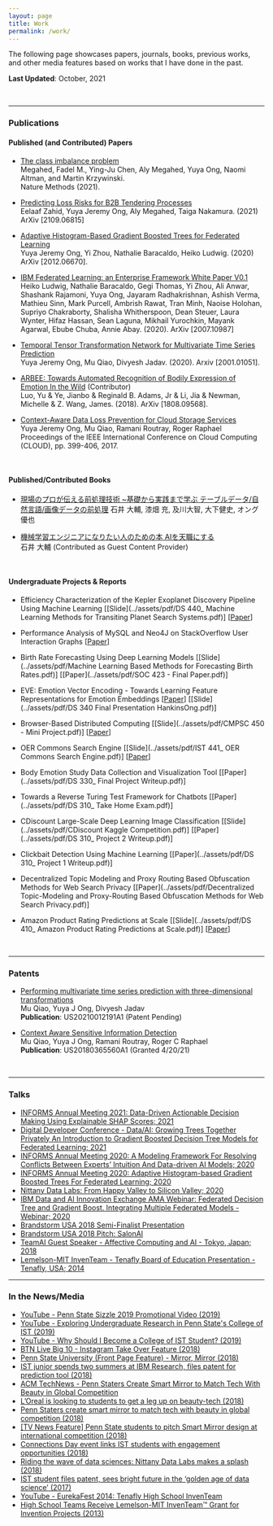 ```yaml
---
layout: page
title: Work
permalink: /work/
---
```

The following page showcases papers, journals, books, previous works, and other
media features based on works that I have done in the past.

**Last Updated**: October, 2021

<br />
<hr />

### Publications
#### Published (and Contributed) Papers
* [The class imbalance problem](https://www.nature.com/articles/s41592-021-01302-4)<br />
Megahed, Fadel M., Ying-Ju Chen, Aly Megahed, Yuya Ong, Naomi Altman, and Martin Krzywinski. <br />
Nature Methods (2021).

* [Predicting Loss Risks for B2B Tendering Processes](https://arxiv.org/abs/2109.06815)<br />
Eelaaf Zahid, Yuya Jeremy Ong, Aly Megahed, Taiga Nakamura. (2021) ArXiv [2109.06815]

* [Adaptive Histogram-Based Gradient Boosted Trees for Federated Learning](https://arxiv.org/abs/2012.06670)<br />
Yuya Jeremy Ong, Yi Zhou, Nathalie Baracaldo, Heiko Ludwig. (2020) ArXiv [2012.06670].

* [IBM Federated Learning: an Enterprise Framework White Paper V0.1](https://arxiv.org/abs/2007.10987) <br />
Heiko Ludwig, Nathalie Baracaldo, Gegi Thomas, Yi Zhou, Ali Anwar, Shashank Rajamoni, Yuya Ong, Jayaram Radhakrishnan, Ashish Verma, Mathieu Sinn, Mark Purcell, Ambrish Rawat, Tran Minh, Naoise Holohan, Supriyo Chakraborty, Shalisha Whitherspoon, Dean Steuer, Laura Wynter, Hifaz Hassan, Sean Laguna, Mikhail Yurochkin, Mayank Agarwal, Ebube Chuba, Annie Abay. (2020). ArXiv [2007.10987]

* [Temporal Tensor Transformation Network for Multivariate Time Series Prediction](https://arxiv.org/abs/2001.01051) <br />
Yuya Jeremy Ong, Mu Qiao, Divyesh Jadav. (2020). Arxiv [2001.01051].

* [ARBEE: Towards Automated Recognition of Bodily Expression of Emotion In the Wild](https://arxiv.org/abs/1808.09568) (Contributor) <br />
Luo, Yu & Ye, Jianbo & Reginald B. Adams, Jr & Li, Jia & Newman, Michelle & Z. Wang, James. (2018). ArXiv [1808.09568].

* [Context-Aware Data Loss Prevention for Cloud Storage Services](https://ieeexplore.ieee.org/abstract/document/8030614) <br />
Yuya Jeremy Ong, Mu Qiao, Ramani Routray, Roger Raphael <br />
Proceedings of the IEEE International Conference on Cloud Computing (CLOUD), pp. 399-406, 2017.

<br />

#### Published/Contributed Books
* [現場のプロが伝える前処理技術 ~基礎から実践まで学ぶ テーブルデータ/自然言語/画像データの前処理](https://www.amazon.co.jp/%E7%8F%BE%E5%A0%B4%E3%81%AE%E3%83%97%E3%83%AD%E3%81%8C%E4%BC%9D%E3%81%88%E3%82%8B%E5%89%8D%E5%87%A6%E7%90%86%E6%8A%80%E8%A1%93-%E5%9F%BA%E7%A4%8E%E3%81%8B%E3%82%89%E5%AE%9F%E8%B7%B5%E3%81%BE%E3%81%A7%E5%AD%A6%E3%81%B6-%E3%83%86%E3%83%BC%E3%83%96%E3%83%AB%E3%83%87%E3%83%BC%E3%82%BF-%E8%87%AA%E7%84%B6%E8%A8%80%E8%AA%9E-%E7%94%BB%E5%83%8F%E3%83%87%E3%83%BC%E3%82%BF%E3%81%AE%E5%89%8D%E5%87%A6%E7%90%86/dp/4839970017)
 石井 大輔, 漆畑 充, 及川大智, 大下健史, オング優也 

* [機械学習エンジニアになりたい人のための本 AIを天職にする](https://www.amazon.co.jp/%E6%A9%9F%E6%A2%B0%E5%AD%A6%E7%BF%92%E3%82%A8%E3%83%B3%E3%82%B8%E3%83%8B%E3%82%A2%E3%81%AB%E3%81%AA%E3%82%8A%E3%81%9F%E3%81%84%E4%BA%BA%E3%81%AE%E3%81%9F%E3%82%81%E3%81%AE%E6%9C%AC-AI%E3%82%92%E5%A4%A9%E8%81%B7%E3%81%AB%E3%81%99%E3%82%8B-%E7%9F%B3%E4%BA%95-%E5%A4%A7%E8%BC%94-ebook/dp/B07GWM4J7H)<br />
石井 大輔 (Contributed as Guest Content Provider)

<br />

#### Undergraduate Projects & Reports
* Efficiency Characterization of the Kepler Exoplanet Discovery Pipeline Using Machine Learning [[Slide](../assets/pdf/DS 440_ Machine Learning Methods for Transiting Planet Search Systems.pdf)] [[Paper](../assets/pdf/DS_440___Capstone_Final_Report.pdf)]

* Performance Analysis of MySQL and Neo4J on StackOverflow User Interaction Graphs [[Paper](../assets/pdf/DS220__Midterm_Report.pdf)]

* Birth Rate Forecasting Using Deep Learning Models [[Slide](../assets/pdf/Machine Learning Based Methods for Forecasting Birth Rates.pdf)] [[Paper](../assets/pdf/SOC 423 - Final Paper.pdf)]

* EVE: Emotion Vector Encoding - Towards Learning Feature Representations for Emotion Embeddings [[Paper](../assets/pdf/EVE__Emotion_Vector_Encodings___Towards_a_Representation_for_Human_Emotion_States.pdf)] [[Slide](../assets/pdf/DS 340 Final Presentation HankinsOng.pdf)]

* Browser-Based Distributed Computing [[Slide](../assets/pdf/CMPSC 450 - Mini Project.pdf)] [[Paper](../assets/pdf/Browser_Based_Distributed_Computing.pdf)]

* OER Commons Search Engine [[Slide](../assets/pdf/IST 441_ OER Commons Search Engine.pdf)] [[Paper](../assets/pdf/IST_441__OER_Common_Search_Engine.pdf)]

* Body Emotion Study Data Collection and Visualization Tool [[Paper](../assets/pdf/DS 330_ Final Project Writeup.pdf)]

* Towards a Reverse Turing Test Framework for Chatbots [[Paper](../assets/pdf/DS 310_ Take Home Exam.pdf)]

* CDiscount Large-Scale Deep Learning Image Classification [[Slide](../assets/pdf/CDiscount Kaggle Competition.pdf)] [[Paper](../assets/pdf/DS 310_ Project 2 Writeup.pdf)]

* Clickbait Detection Using Machine Learning [[Paper](../assets/pdf/DS 310_ Project 1 Writeup.pdf)]

* Decentralized Topic Modeling and Proxy Routing Based Obfuscation Methods for Web Search Privacy [[Paper](../assets/pdf/Decentralized Topic-Modeling and Proxy-Routing Based Obfuscation Methods for Web Search Privacy.pdf)]

* Amazon Product Rating Predictions at Scale [[Slide](../assets/pdf/DS 410_ Amazon Product Rating Predictions at Scale.pdf)] [[Paper](../assets/pdf/DS_410___Final_Project_Report.pdf)]

<br />
<hr />

### Patents
* [Performing multivariate time series prediction with three-dimensional transformations](https://patents.google.com/patent/US20210012191A1/en) <br />
Mu Qiao, Yuya J Ong, Divyesh Jadav <br />
**Publication**: US20210012191A1 (Patent Pending)

* [Context Aware Sensitive Information Detection](https://patents.google.com/patent/US20180365560A1/en) <br />
Mu Qiao, Yuya J Ong, Ramani Routray, Roger C Raphael <br />
**Publication**: US20180365560A1 (Granted 4/20/21)

<br />  
<hr />

### Talks
* [INFORMS Annual Meeting 2021: Data-Driven Actionable Decision Making Using Explainable SHAP Scores; 2021](https://drive.google.com/file/d/1MUzQl7TeV8OdkZNUrCqE41FCMv4JcM-t/view?usp=sharing)
* [Digital Developer Conference - Data/AI: Growing Trees Together Privately An Introduction to Gradient Boosted Decision Tree Models for Federated Learning; 2021](https://video.ibm.com/recorded/129967474)
* [INFORMS Annual Meeting 2020: A Modeling Framework For Resolving Conflicts Between Experts’ Intuition And Data-driven AI Models; 2020](https://drive.google.com/file/d/1mBAASr0pK7iHEEKRAeZuoX7ekz92b3e0/view?usp=sharing) 
* [INFORMS Annual Meeting 2020: Adaptive Histogram-based Gradient Boosted Trees For Federated Learning; 2020](https://drive.google.com/file/d/11QbR5L8-9YiSUUlbSuK9j8XZ4eVFL4Xk/view?usp=sharing)
* [Nittany Data Labs: From Happy Valley to Silicon Valley; 2020](https://www.youtube.com/watch?v=bSW2hVuyJP4)
* [IBM Data and AI Innovation Exchange AMA Webinar: Federated Decision Tree and Gradient Boost. Integrating Multiple Federated Models - Webinar; 2020](https://drive.google.com/file/d/1_enXo7jbYGySq8fz9TIfinOuK4AgjoYQ/view?usp=sharing)
* [Brandstorm USA 2018 Semi-Finalist Presentation](https://drive.google.com/file/d/1agA5UhNACmehNxg-TjXjpHxBFsLn9_3D/view?usp=sharing)
* [Brandstorm USA 2018 Pitch: SalonAI](https://www.youtube.com/watch?v=EatYaTLFHJA)
* [TeamAI Guest Speaker - Affective Computing and AI - Tokyo, Japan; 2018](https://www.meetup.com/Machine-Learning-Meetup-by-team-ai/events/257261247/)
* [Lemelson-MIT InvenTeam - Tenafly Board of Education Presentation - Tenafly, USA; 2014](http://librarymedia.net/board-of-education-october-21-2014)<br />

<hr />

### In the News/Media
* [YouTube - Penn State Sizzle 2019 Promotional Video (2019)](https://www.youtube.com/watch?v=sNOO6RG-4zE)
* [YouTube - Exploring Undergraduate Research in Penn State's College of IST (2019)](https://www.youtube.com/watch?v=FpAnlxp0VRY)
* [YouTube - Why Should I Become a College of IST Student? (2019)](https://www.youtube.com/watch?v=CKUfsN1hj9I) 
* [BTN Live Big 10 - Instagram Take Over Feature (2018)](https://www.instagram.com/p/BorlVhYnmN7/)
* [Penn State University (Front Page Feature) - Mirror, Mirror (2018)](https://web.archive.org/web/20181105124451/https://www.psu.edu/feature/2018/10/03/mirror-mirror)
* [IST junior spends two summers at IBM Research, files patent for prediction tool (2018)](https://news.psu.edu/story/535293/2018/09/07/academics/ist-junior-spends-two-summers-ibm-research-files-patent-prediction)
* [ACM TechNews - Penn Staters Create Smart Mirror to Match Tech With Beauty in Global Competition](https://cacm.acm.org/news/227888-penn-staters-create-smart-mirror-to-match-tech-with-beauty-in-global-competition/fulltext)
* [L’Oreal is looking to students to get a leg up on beauty-tech (2018)](https://www.glossy.co/beauty/loreal-is-looking-to-students-to-get-a-leg-up-on-beauty-tech)
* [Penn Staters create smart mirror to match tech with beauty in global competition (2018)](https://news.psu.edu/story/520944/2018/05/14/academics/penn-staters-create-smart-mirror-match-tech-beauty-global)
* [[TV News Feature] Penn State students to pitch Smart Mirror design at international competition (2018)](https://www.wearecentralpa.com/news/penn-state-students-to-pitch-smart-mirror-design-at-international-competition-/1141502085)
* [Connections Day event links IST students with engagement opportunities (2018)](https://news.psu.edu/story/503948/2018/02/05/campus-life/connections-day-event-links-ist-students-engagement)
* [Riding the wave of data sciences: Nittany Data Labs makes a splash (2018)](https://news.psu.edu/story/499107/2018/01/17/academics/riding-wave-data-sciences-nittany-data-labs-makes-splash)
* [IST student files patent, sees bright future in the ‘golden age of data science’ (2017)](https://news.psu.edu/story/477227/2017/08/10/academics/ist-student-files-patent-sees-bright-future-%E2%80%98golden-age-data)
* [YouTube - EurekaFest 2014: Tenafly High School InvenTeam](https://www.youtube.com/watch?v=NwHx9h2GKn8)
* [High School Teams Receive Lemelson-MIT InvenTeam™ Grant for Invention Projects (2013)](https://www.businesswire.com/news/home/20131016005335/en/High-School-Teams-Receive-Lemelson-MIT-InvenTeam%E2%84%A2-Grant)
